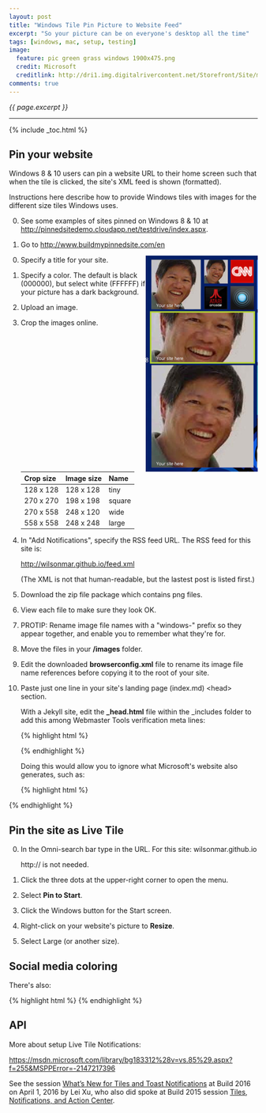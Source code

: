 ```yaml
---
layout: post
title: "Windows Tile Pin Picture to Website Feed"
excerpt: "So your picture can be on everyone's desktop all the time"
tags: [windows, mac, setup, testing]
image:
  feature: pic green grass windows 1900x475.png
  credit: Microsoft
  creditlink: http://dri1.img.digitalrivercontent.net/Storefront/Site/msusa/images/promo/Windows/en-US-Windows-Mod-A-Familiar-Better-desktop.jpg
comments: true
---
```

<i>{{ page.excerpt }}</i>
<hr />

{% include _toc.html %}

## Pin your website

Windows 8 & 10 users can pin a website URL to their home screen
such that when the tile is clicked, the site's XML feed is shown (formatted).

Instructions here describe how to provide Windows tiles with images for the different size tiles Windows uses.

0. See some examples of sites pinned on Windows 8 & 10 at
<a target="_blank" href="http://pinnedsitedemo.cloudapp.net/testdrive/index.aspx">http://pinnedsitedemo.cloudapp.net/testdrive/index.aspx</a>.

0. Go to <a target="_blank" href="http://www.buildmypinnedsite.com/en">http://www.buildmypinnedsite.com/en</a>

<img align="right" width="227" height="437" src="/images/scr windows tile pin 454x874.jpg">

0. Specify a title for your site.

0. Specify a color. The default is black (000000), but select white (FFFFFF) if your picture has a dark background.

0. Upload an image.

0. Crop the images online.

   | Crop size | Image size | Name   |
   | --------- | ---------- | ------ |
   | 128 x 128 | 128 x 128  | tiny   |
   | 270 x 270 | 198 x 198  | square |
   | 270 x 558 | 248 x 120  | wide   |
   | 558 x 558 | 248 x 248  | large  |

0. In "Add Notifications", specify the RSS feed URL. The RSS feed for this site is:

   <a target="_blank" href="http://wilsonmar.github.io/feed.xml">
   http://wilsonmar.github.io/feed.xml</a>

   (The XML is not that human-readable, but the lastest post is listed first.)

0. Download the zip file package which contains png files.

0. View each file to make sure they look OK.

0. PROTIP: Rename image file names with a "windows-" prefix so they appear together,
and enable you to remember what they're for.

0. Move the files in your <strong>/images</strong> folder.

0. Edit the downloaded <strong>browserconfig.xml</strong> file to rename its image file name references
before copying it to the root of your site.

0. Paste just one line in your site's landing page (index.md) &LT;head&GT; section.

   With a Jekyll site, edit the <strong>_head.html</strong> file within the _includes folder
   to add this among Webmaster Tools verification meta lines:

   {% highlight html %}
   <!-- For Microsoft Windows 8 & 10 pinned site with  browserconfig.xml and 4 windows-tile- png files -->
   <meta name="application-name" content="Wilson Mar"/>
   {% endhighlight %}

   Doing this would allow you to ignore what Microsoft's website also generates, such as:

   {% highlight html %}
<meta name="application-name" content="Wilson Mar"/>
<meta name="msapplication-TileColor" content="#000000"/>
<meta name="msapplication-square70x70logo" content="/images/windows-tile-tiny.png"/>
<meta name="msapplication-square150x150logo" content="/images/windows-tile-square.png"/>
<meta name="msapplication-wide310x150logo" content="/images/windows-tile-wide.png"/>
<meta name="msapplication-square310x310logo" content="/images/windows-tile-large.png"/>
<meta name="msapplication-notification" content="frequency=30;polling-uri=http://notifications.buildmypinnedsite.com/?feed=http://wilsonmar.github.io/feed.xml&amp;id=1;polling-uri2=http://notifications.buildmypinnedsite.com/?feed=http://wilsonmar.github.io/feed.xml&amp;id=2;polling-uri3=http://notifications.buildmypinnedsite.com/?feed=http://wilsonmar.github.io/feed.xml&amp;id=3;polling-uri4=http://notifications.buildmypinnedsite.com/?feed=http://wilsonmar.github.io/feed.xml&amp;id=4;polling-uri5=http://notifications.buildmypinnedsite.com/?feed=http://wilsonmar.github.io/feed.xml&amp;id=5; cycle=1"/>
   {% endhighlight %}

## Pin the site as Live Tile

0. In the Omni-search bar type in the URL. For this site: wilsonmar.github.io

   http:// is not needed.

0. Click the three dots at the upper-right corner to open the menu.

0. Select <strong>Pin to Start</strong>.

0. Click the Windows button for the Start screen.

0. Right-click on your website's picture to <strong>Resize</strong>.

0. Select Large (or another size).


## Social media coloring

There's also:

{% highlight html %}
<meta name="msapplication-TileColor" content="#000000"/>
{% endhighlight %}

   ## API

More about setup Live Tile Notifications:

https://msdn.microsoft.com/library/bg183312%28v=vs.85%29.aspx?f=255&MSPPError=-2147217396

See the session <a target="_blank" href="https://channel9.msdn.com/Events/Build/2016/B803">
What’s New for Tiles and Toast Notifications</a>
at Build 2016 on April 1, 2016 by Lei Xu, who also did
spoke at Build 2015 session
<a target="_blank" href="https://channel9.msdn.com/Events/Build/2015/2-762">
Tiles, Notifications, and Action Center</a>.
